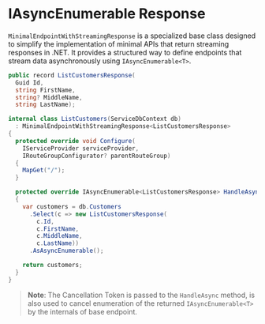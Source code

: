 # IAsyncEnumerable Response

`MinimalEndpointWithStreamingResponse` is a specialized base class designed to simplify the implementation of minimal APIs that return streaming responses in .NET. It provides a structured way to define endpoints that stream data asynchronously using `IAsyncEnumerable<T>`.

``` csharp
public record ListCustomersResponse(
  Guid Id,
  string FirstName,
  string? MiddleName,
  string LastName);

internal class ListCustomers(ServiceDbContext db)
  : MinimalEndpointWithStreamingResponse<ListCustomersResponse>
{
  protected override void Configure(
    IServiceProvider serviceProvider,
    IRouteGroupConfigurator? parentRouteGroup)
  {
    MapGet("/");
  }

  protected override IAsyncEnumerable<ListCustomersResponse> HandleAsync(CancellationToken ct)
  {
    var customers = db.Customers
      .Select(c => new ListCustomersResponse(
        c.Id,
        c.FirstName,
        c.MiddleName,
        c.LastName))
      .AsAsyncEnumerable();

    return customers;
  }
}
```
>**Note**: The Cancellation Token is passed to the `HandleAsync` method, is also used to cancel enumeration of the returned `IAsyncEnumerable<T>` by the internals of base endpoint.